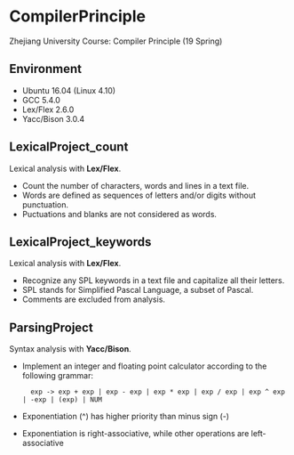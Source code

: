 # CompilerPrinciple
Zhejiang University Course: Compiler Principle (19 Spring)
## Environment
- Ubuntu 16.04 (Linux 4.10)
- GCC 5.4.0
- Lex/Flex 2.6.0
- Yacc/Bison 3.0.4
## LexicalProject\_count
Lexical analysis with **Lex/Flex**.
- Count the number of characters, words and lines in a text file.
- Words are defined as sequences of letters and/or digits without punctuation.
- Puctuations and blanks are not considered as words.
## LexicalProject\_keywords
Lexical analysis with **Lex/Flex**.
- Recognize any SPL keywords in a text file and capitalize all their letters.
- SPL stands for Simplified Pascal Language, a subset of Pascal.
- Comments are excluded from analysis.
## ParsingProject
Syntax analysis with **Yacc/Bison**.
- Implement an integer and floating point calculator according to the following grammar:

		exp -> exp + exp | exp - exp | exp * exp | exp / exp | exp ^ exp | -exp | (exp) | NUM

- Exponentiation (^) has higher priority than minus sign (-)
- Exponentiation is right-associative, while other operations are left-associative
